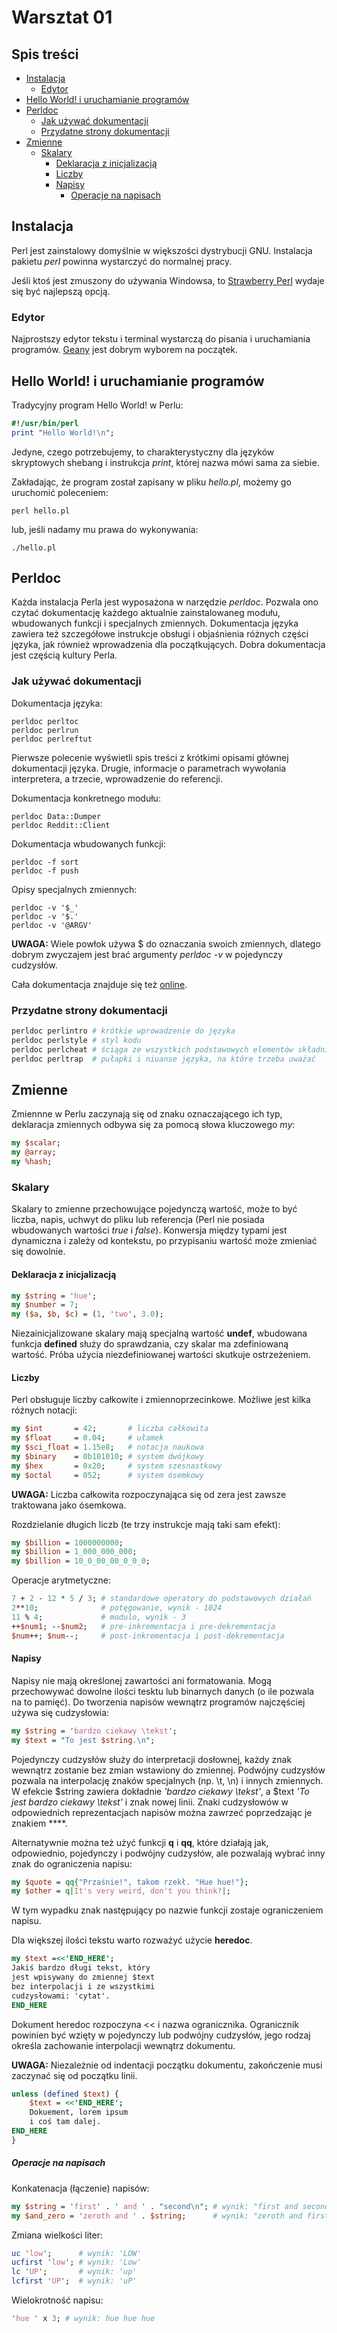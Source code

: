# Warsztat 01

<!--TOC_START--->
## Spis treści
* [Instalacja](#instalacja)
    * [Edytor](#edytor)
* [Hello World! i uruchamianie programów](#hello-world-i-uruchamianie-programów)
* [Perldoc](#perldoc)
    * [Jak używać dokumentacji](#jak-używać-dokumentacji)
    * [Przydatne strony dokumentacji](#przydatne-strony-dokumentacji)
* [Zmienne](#zmienne)
    * [Skalary](#skalary)
        * [Deklaracja z inicjalizacją](#deklaracja-z-inicjalizacją)
        * [Liczby](#liczby)
        * [Napisy](#napisy)
            * [Operacje na napisach](#operacje-na-napisach)

<!--TOC_END--->

## Instalacja
Perl jest zainstalowy domyślnie w większości dystrybucji GNU. Instalacja
pakietu _perl_ powinna wystarczyć do normalnej pracy.

Jeśli ktoś jest zmuszony do używania Windowsa, to
[Strawberry Perl](http://strawberryperl.com/) wydaje się być najlepszą
opcją.

### Edytor
Najprostszy edytor tekstu i terminal wystarczą do pisania i uruchamiania
programów. [Geany](http://www.geany.org/) jest dobrym wyborem na początek.

## Hello World! i uruchamianie programów
Tradycyjny program Hello World! w Perlu:
````perl
#!/usr/bin/perl
print "Hello World!\n";
````
Jedyne, czego potrzebujemy, to charakterystyczny dla języków skryptowych
shebang i instrukcja _print_, której nazwa mówi sama za siebie.

Zakładając, że program został zapisany w pliku _hello.pl_, możemy go
uruchomić poleceniem:
````
perl hello.pl
````
lub, jeśli nadamy mu prawa do wykonywania:
````
./hello.pl
````

## Perldoc
Każda instalacja Perla jest wyposażona w narzędzie _perldoc_. Pozwala
ono czytać dokumentację każdego aktualnie zainstalowaneg modułu,
wbudowanych funkcji i specjalnych zmiennych. Dokumentacja języka
zawiera też szczegółowe instrukcje obsługi i objaśnienia różnych części
języka, jak również wprowadzenia dla początkujących. Dobra dokumentacja
jest częścią kultury Perla.

### Jak używać dokumentacji
Dokumentacja języka:
````
perldoc perltoc
perldoc perlrun
perldoc perlreftut
````
Pierwsze polecenie wyświetli spis treści z krótkimi opisami głównej
dokumentacji języka. Drugie, informacje o parametrach wywołania
interpretera, a trzecie, wprowadzenie do referencji.

Dokumentacja konkretnego modułu:
````
perldoc Data::Dumper
perldoc Reddit::Client
````
Dokumentacja wbudowanych funkcji:
````
perldoc -f sort
perldoc -f push
````
Opisy specjalnych zmiennych:
````
perldoc -v '$_'
perldoc -v '$.'
perldoc -v '@ARGV'
````
**UWAGA:** Wiele powłok używa $ do oznaczania swoich zmiennych, dlatego
dobrym zwyczajem jest brać argumenty _perldoc -v_ w pojedynczy cudzysłów.

Cała dokumentacja znajduje się też [online](http://perldoc.perl.org/).

### Przydatne strony dokumentacji
````sh
perldoc perlintro # krótkie wprowadzenie do języka
perldoc perlstyle # styl kodu
perldoc perlcheat # ściąga ze wszystkich podstawowych elementów składni
perldoc perltrap  # pułapki i niuanse języka, na które trzeba uważać
````

## Zmienne
Zmiennne w Perlu zaczynają się od znaku oznaczającego ich typ, deklaracja
zmiennych odbywa się za pomocą słowa kluczowego _my_:
````perl
my $scalar;
my @array;
my %hash;
````

### Skalary
Skalary to zmienne przechowujące pojedynczą wartość, może to być liczba,
napis, uchwyt do pliku lub referencja (Perl nie posiada wbudowanych wartości
_true_ i _false_). Konwersja między typami jest dynamiczna i zależy od
kontekstu, po przypisaniu wartość może zmieniać się dowolnie.

#### Deklaracja z inicjalizacją
````perl
my $string = 'hue';
my $number = 7;
my ($a, $b, $c) = (1, 'two', 3.0);
````
Niezainicjalizowane skalary mają specjalną wartość **undef**, wbudowana
funkcja **defined** służy do sprawdzania, czy skalar ma zdefiniowaną
wartość. Próba użycia niezdefiniowanej wartości skutkuje ostrzeżeniem.

#### Liczby
Perl obsługuje liczby całkowite i zmiennoprzecinkowe. Możliwe jest kilka
różnych notacji:
````perl
my $int       = 42;       # liczba całkowita
my $float     = 0.04;     # ułamek
my $sci_float = 1.15e8;   # notacja naukowa
my $binary    = 0b101010; # system dwójkowy
my $hex       = 0x20;     # system szesnastkowy
my $octal     = 052;      # system ósemkowy
````
**UWAGA:** Liczba całkowita rozpoczynająca się od zera jest zawsze
traktowana jako ósemkowa.

Rozdzielanie długich liczb (te trzy instrukcje mają taki sam efekt):
````perl
my $billion = 1000000000;
my $billion = 1_000_000_000;
my $billion = 10_0_00_00_0_0_0;
````

Operacje arytmetyczne:
````perl
7 + 2 - 12 * 5 / 3; # standardowe operatory do podstawowych działań
2**10;              # potęgowanie, wynik - 1024
11 % 4;             # modulo, wynik - 3
++$num1; --$num2;   # pre-inkrementacja i pre-dekrementacja
$num++; $num--;     # post-inkrementacja i post-dekrementacja
````

#### Napisy
Napisy nie mają określonej zawartości ani formatowania.  Mogą przechowywać 
dowolne ilości tesktu lub binarnych danych (o ile pozwala na to pamięć).
Do tworzenia napisów wewnątrz programów najczęściej używa się cudzysłowia:
````perl
my $string = 'bardzo ciekawy \tekst';
my $text = "To jest $string.\n";
````
Pojedynczy cudzysłów służy do interpretacji dosłownej, każdy znak wewnątrz
zostanie bez zmian wstawiony do zmiennej. Podwójny cudzysłów pozwala na
interpolację znaków specjalnych (np. \t, \n) i innych zmiennych.
W efekcie $string zawiera dokładnie _'bardzo ciekawy \tekst'_, a $text
_'To jest bardzo ciekawy \tekst'_ i znak nowej linii. Znaki cudzysłowów w
odpowiednich reprezentacjach napisów można zawrzeć poprzedzając je znakiem
**\**.

Alternatywnie można też użyć funkcji **q** i **qq**, które działają
jak, odpowiednio, pojedynczy i podwójny cudzysłów, ale pozwalają wybrać
inny znak do ograniczenia napisu:
````perl
my $quote = qq{"Przaśnie!", takom rzekł. "Hue hue!"};
my $other = q|It's very weird, don't you think?|;
````
W tym wypadku znak następujący po nazwie funkcji zostaje ograniczeniem
napisu.

Dla większej ilości tekstu warto rozważyć użycie **heredoc**.
````perl
my $text =<<'END_HERE';
Jakiś bardzo długi tekst, który
jest wpisywany do zmiennej $text
bez interpolacji i ze wszystkimi
cudzysłowami: 'cytat'.
END_HERE
````
Dokument heredoc rozpoczyna << i nazwa ogranicznika. Ogranicznik powinien
być wzięty w pojedynczy lub podwójny cudzysłów, jego rodzaj określa
zachowanie interpolacji wewnątrz dokumentu.

**UWAGA:** Niezależnie od indentacji początku dokumentu, zakończenie musi
zaczynać się od początku linii.
````perl
unless (defined $text) {
    $text = <<'END_HERE';
    Dokuement, lorem ipsum
    i coś tam dalej.
END_HERE
}
````

##### Operacje na napisach
Konkatenacja (łączenie) napisów:
````perl
my $string = 'first' . ' and ' . "second\n"; # wynik: "first and second\n"
my $and_zero = 'zeroth and ' . $string;      # wynik: "zeroth and first and second\n"
````
Zmiana wielkości liter:
````perl
uc 'low';      # wynik: 'LOW'
ucfirst 'low'; # wynik: 'Low'
lc 'UP';       # wynik: 'up'
lcfirst 'UP';  # wynik: 'uP'
````
Wielokrotność napisu:
````perl
'hue ' x 3; # wynik: hue hue hue 
````
